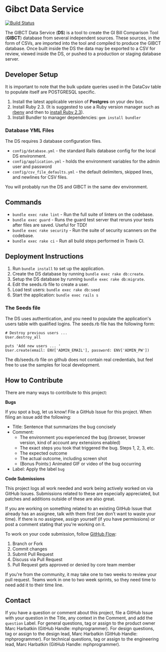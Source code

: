 # Gibct Data Service
[![Build Status](https://travis-ci.org/department-of-veterans-affairs/gibct-data-service.svg?branch=master)](https://travis-ci.org/department-of-veterans-affairs/gibct-data-service)

The GIBCT Data Service (**DS**) is a tool to create the GI Bill Comparison Tool (**GIBCT**) database from several independent sources. These sources, in the form of CSVs, are imported into the tool and compiled to produce the GIBCT database. Once built inside the DS the data may be exported to a CSV for review, viewed inside the DS, or pushed to a production or staging database server.

## Developer Setup
It is important to note that the bulk update queries used in the DataCsv table to populate itself are POSTGRESQL specific.

1. Install the latest applicable version of **Postgres** on your dev box.
2. Install Ruby 2.3. (It is suggested to use a Ruby version manager such as [rbenv](https://github.com/rbenv/rbenv#installation) and then to [install Ruby 2.3](https://github.com/rbenv/rbenv#installing-ruby-versions)).
3. Install Bundler to manager dependencies: `gem install bundler`

### Database YML Files
The DS requires 3 database configuration files.

- `config/database.yml` - the standard Rails database config for the local DS environment.
- `config/application.yml` - holds the environment variables for the admin user and password
- `config/csv_file_defaults.yml` - the default delimiters, skipped lines, and newlines for CSV files.

You will probably run the DS and GIBCT in the same dev environment.

## Commands
- `bundle exec rake lint` - Run the full suite of linters on the codebase.
- `bundle exec guard` - Runs the guard test server that reruns your tests after files are saved. Useful for TDD!
- `bundle exec rake security` - Run the suite of security scanners on the codebase.
- `bundle exec rake ci` - Run all build steps performed in Travis CI.

## Deployment Instructions

1. Run `bundle install` to set up the application.
2. Create the DS database by running `bundle exec rake db:create`.
3. Setup the DS database by running `bundle exec rake db:migrate`.
4. Edit the seeds.rb file to create a user.
5. Load test users: `bundle exec rake db:seed`
5. Start the application: `bundle exec rails s`

### The Seeds file

The DS uses authentication, and you need to populate the application's users table with qualified logins. The seeds.rb file has the following form:

	# Destroy previous users ...
	User.destroy_all

	puts 'Add new users ... '
	User.create(email: ENV['ADMIN_EMAIL'], password: ENV['ADMIN_PW'])

The db/seeds.rb file on github does not contain real credentials, but feel free to use the samples for local development.

## How to Contribute

There are many ways to contribute to this project:

**Bugs**

If you spot a bug, let us know! File a GitHub Issue for this project. When filing an issue add the following:

- Title: Sentence that summarizes the bug concisely
- Comment:
    - The environment you experienced the bug (browser, browser version, kind of account any extensions enabled)
    - The exact steps you took that triggered the bug. Steps 1, 2, 3, etc.
    - The expected outcome
    - The actual outcome, including screen shot
    - (Bonus Points:) Animated GIF or video of the bug occurring
- Label: Apply the label `bug`

**Code Submissions**

This project logs all work needed and work being actively worked on via GitHub Issues. Submissions related to these are especially appreciated, but patches and additions outside of these are also great.

If you are working on something related to an existing GitHub Issue that already has an assignee, talk with them first (we don't want to waste your time). If there is no assignee, assign yourself (if you have permissions) or post a comment stating that you're working on it.

To work on your code submission, follow [GitHub Flow](https://guides.github.com/introduction/flow/):

1. Branch or Fork
1. Commit changes
1. Submit Pull Request
1. Discuss via Pull Request
1. Pull Request gets approved or denied by core team member

If you're from the community, it may take one to two weeks to review your pull request. Teams work in one to two week sprints, so they need time to need add it to their time line.

## Contact

If you have a question or comment about this project, file a GitHub Issue with your question in the Title, any context in the Comment, and add the `question` Label. For general questions, tag or assign to the product owner Marc Harbatkin (GitHub Handle: mphprogrammer). For design questions, tag or assign to the design lead,  Marc Harbatkin (GitHub Handle: mphprogrammer). For technical questions, tag or assign to the engineering lead, Marc Harbatkin (GitHub Handle: mphprogrammer).
